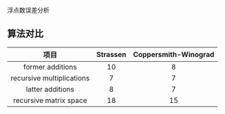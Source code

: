 浮点数误差分析

## 算法对比
|项目|Strassen|Coppersmith-Winograd|
|:---:|:---:|:---:|
|former additions|10|8|
|recursive multiplications|7|7
|latter additions|8|7|
|recursive matrix space|18|15|
